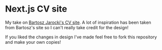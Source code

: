 # Next.js CV site

My take on [Bartosz Jarocki's CV site](https://cv.jarocki.me/).
A lot of inspiration has been taken from Bartosz's site so I can't really take credit for the design!

If you liked the changes in design I've made feel free to fork this repository and make your own copies!
